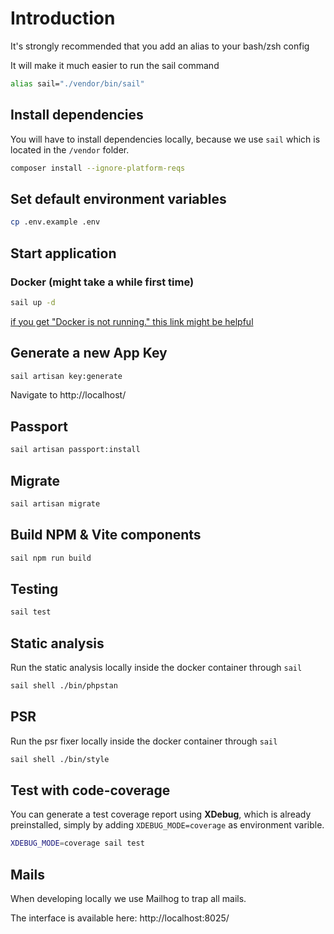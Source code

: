# Introduction
<p>It's strongly recommended that you add an alias to your bash/zsh config</p>
<p>It will make it much easier to run the sail command</p>

```bash
alias sail="./vendor/bin/sail"
```

## Install dependencies
You will have to install dependencies locally, because we use `sail` which is located in the `/vendor` folder.

```bash
composer install --ignore-platform-reqs
```

## Set default environment variables

```bash
cp .env.example .env
```

## Start application

### Docker (might take a while first time)
```bash
sail up -d
```
[if you get "Docker is not running." this link might be helpful](https://docs.docker.com/engine/install/linux-postinstall/)

## Generate a new App Key
```bash
sail artisan key:generate
```

Navigate to http://localhost/

## Passport
```bash
sail artisan passport:install
```

## Migrate

```bash
sail artisan migrate
```

## Build NPM & Vite components

```bash
sail npm run build 
```

## Testing

```bash
sail test
```

## Static analysis
Run the static analysis locally inside the docker container through `sail`

```bash
sail shell ./bin/phpstan
```

## PSR
Run the psr fixer locally inside the docker container through `sail`

```bash
sail shell ./bin/style
```

## Test with code-coverage
You can generate a test coverage report using **XDebug**, which is already preinstalled,
simply by adding `XDEBUG_MODE=coverage` as environment varible.

```bash
XDEBUG_MODE=coverage sail test
```

## Mails
When developing locally we use Mailhog to trap all mails.

The interface is available here:
http://localhost:8025/

